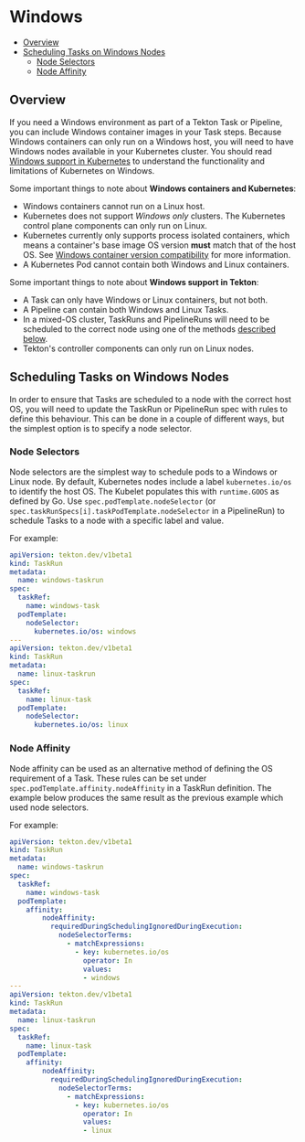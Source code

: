 <!--
---
linkTitle: "Windows"
weight: 306
---
-->

# Windows

- [Overview](#overview)
- [Scheduling Tasks on Windows Nodes](#scheduling-tasks-on-windows-nodes)
  - [Node Selectors](#node-selectors)
  - [Node Affinity](#node-affinity)
  
## Overview

If you need a Windows environment as part of a Tekton Task or Pipeline, you can include Windows container images in your Task steps. Because Windows containers can only run on a Windows host, you will need to have Windows nodes available in your Kubernetes cluster. You should read [Windows support in Kubernetes](https://kubernetes.io/docs/setup/production-environment/windows/intro-windows-in-kubernetes/) to understand the functionality and limitations of Kubernetes on Windows.

Some important things to note about **Windows containers and Kubernetes**:

- Windows containers cannot run on a Linux host.
- Kubernetes does not support *Windows only* clusters. The Kubernetes control plane components can only run on Linux. 
- Kubernetes currently only supports process isolated containers, which means a container's base image OS version **must** match that of the host OS. See [Windows container version compatibility](https://docs.microsoft.com/en-us/virtualization/windowscontainers/deploy-containers/version-compatibility?tabs=windows-server-20H2%2Cwindows-10-20H2) for more information.
- A Kubernetes Pod cannot contain both Windows and Linux containers.

Some important things to note about **Windows support in Tekton**: 

- A Task can only have Windows or Linux containers, but not both. 
- A Pipeline can contain both Windows and Linux Tasks. 
- In a mixed-OS cluster, TaskRuns and PipelineRuns will need to be scheduled to the correct node using one of the methods [described below](#scheduling-tasks-on-windows-nodes). 
- Tekton's controller components can only run on Linux nodes.

## Scheduling Tasks on Windows Nodes

In order to ensure that Tasks are scheduled to a node with the correct host OS, you will need to update the TaskRun or PipelineRun spec with rules to define this behaviour. This can be done in a couple of different ways, but the simplest option is to specify a node selector. 

### Node Selectors

Node selectors are the simplest way to schedule pods to a Windows or Linux node. By default, Kubernetes nodes include a label `kubernetes.io/os` to identify the host OS. The Kubelet populates this with `runtime.GOOS` as defined by Go. Use `spec.podTemplate.nodeSelector` (or `spec.taskRunSpecs[i].taskPodTemplate.nodeSelector` in a PipelineRun) to schedule Tasks to a node with a specific label and value.

For example:

``` yaml
apiVersion: tekton.dev/v1beta1
kind: TaskRun
metadata:
  name: windows-taskrun
spec:
  taskRef:
    name: windows-task
  podTemplate:
    nodeSelector:
      kubernetes.io/os: windows
---
apiVersion: tekton.dev/v1beta1
kind: TaskRun
metadata:
  name: linux-taskrun
spec:
  taskRef:
    name: linux-task
  podTemplate:
    nodeSelector:
      kubernetes.io/os: linux
```

### Node Affinity

Node affinity can be used as an alternative method of defining the OS requirement of a Task. These rules can be set under `spec.podTemplate.affinity.nodeAffinity` in a TaskRun definition. The example below produces the same result as the previous example which used node selectors.

For example:

```yaml
apiVersion: tekton.dev/v1beta1
kind: TaskRun
metadata:
  name: windows-taskrun
spec:
  taskRef:
    name: windows-task
  podTemplate:
    affinity:
        nodeAffinity:
          requiredDuringSchedulingIgnoredDuringExecution:
            nodeSelectorTerms:
              - matchExpressions:
                - key: kubernetes.io/os
                  operator: In
                  values:
                  - windows
---
apiVersion: tekton.dev/v1beta1
kind: TaskRun
metadata:
  name: linux-taskrun
spec:
  taskRef:
    name: linux-task
  podTemplate:
    affinity:
        nodeAffinity:
          requiredDuringSchedulingIgnoredDuringExecution:
            nodeSelectorTerms:
              - matchExpressions:
                - key: kubernetes.io/os
                  operator: In
                  values:
                  - linux
```
